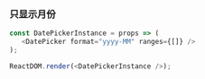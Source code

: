 ### 只显示月份

<!--start-code-->
```js
const DatePickerInstance = props => (
   <DatePicker format="yyyy-MM" ranges={[]} />
);

ReactDOM.render(<DatePickerInstance />);

```
<!--end-code-->
